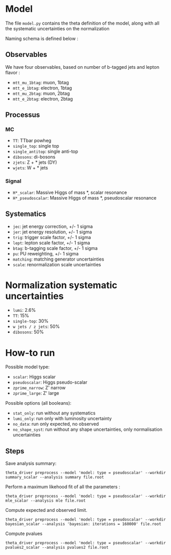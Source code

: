 # Model

The file `model.py` contains the theta definition of the model, along with all the systematic uncertainties on the normalization

Naming schema is defined below :

## Observables

We have four observables, based on number of b-tagged jets and lepton flavor :

 - `mtt_mu_1btag`: muon, 1btag
 - `mtt_e_1btag`: electron, 1btag
 - `mtt_mu_2btag`: muon, 2btag
 - `mtt_e_2btag`: electron, 2btag

## Processus

### MC

 - `TT`: TTbar powheg
 - `single_top`: single top
 - `single_antitop`: single anti-top
 - `dibosons`: di-bosons
 - `zjets`: Z + * jets (DY)
 - `wjets`: W + * jets

### Signal
 - `H*_scalar`: Massive Higgs of mass \*, scalar resonance
 - `H*_pseudoscalar`: Massive Higgs of mass \*, pseudoscalar resonance

## Systematics

 - `jec`: jet energy correction, +/- 1 sigma
 - `jer`: jet energy resolution, +/- 1 sigma
 - `trig`: trigger scale factor, +/- 1 sigma
 - `lept`: lepton scale factor, +/- 1 sigma
 - `btag`: b-tagging scale factor, +/- 1 sigma
 - `pu`: PU reweighting, +/- 1 sigma
 - `matching`: matching generator uncertainties
 - `scale`: renormalization scale uncertainties

# Normalization systematic uncertainties

 - `lumi`: 2.6%
 - `TT`: 15%
 - `single-top`: 30%
 - `w jets / z jets`: 50%
 - `dibosons`: 50%

# How-to run

Possible model type:
 - `scalar`: Higgs scalar
 - `pseudoscalar`: Higgs pseudo-scalar
 - `zprime_narrow`: Z' narrow
 - `zprime_large`: Z' large 

Possible options (all booleans):
 - `stat_only`: run without any systematics
 - `lumi_only`: run only with luminosity uncertainty
 - `no_data`: run only expected, no observed
 - `no_shape_syst`: run without any shape uncertainties, only normalisation uncertainties

## Steps

Save analysis summary:
```shell
theta_driver preprocess --model 'model: type = pseudoscalar' --workdir summary_scalar --analysis summary file.root
```

Perform a maximum likehood fit of all the parameters :
```shell
theta_driver preprocess --model 'model: type = pseudoscalar' --workdir mle_scalar --analysis mle file.root
```

Compute expected and observed limit.
```shell
theta_driver preprocess --model 'model: type = pseudoscalar' --workdir bayesian_scalar --analysis 'bayesian: iterations = 160000' file.root
```

Compute pvalues
```shell
theta_driver preprocess --model 'model: type = pseudoscalar' --workdir pvalues2_scalar --analysis pvalues2 file.root
```
